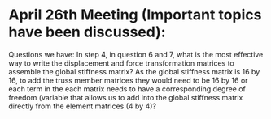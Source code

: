 # April 26th Meeting (Important topics have been discussed):
Questions we have:
In step 4, in question 6 and 7, what is the most effective way to write the displacement and force transformation matrices to assemble the global stiffness matrix?
As the global stiffness matrix is 16 by 16, to add the truss member matrices they would need to be 16 by 16 or each term in the each matrix needs to have a
corresponding degree of freedom (variable that allows us to add into the global stiffness matrix directly from the element matrices (4 by 4)?
